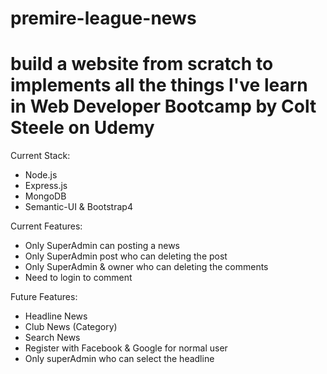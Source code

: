 # premire-league-news
build a website from scratch to implements all the things I've learn in Web Developer Bootcamp by Colt Steele on Udemy
===========================================================================================================================
Current Stack:
- Node.js
- Express.js
- MongoDB
- Semantic-UI & Bootstrap4

Current Features:
- Only SuperAdmin can posting a news
- Only SuperAdmin post who can deleting the post
- Only SuperAdmin & owner who can deleting the comments
- Need to login to comment

Future Features:
- Headline News
- Club News (Category)
- Search News
- Register with Facebook & Google for normal user
- Only superAdmin who can select the headline
